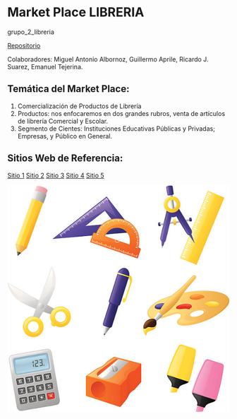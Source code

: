 # Market Place LIBRERIA
grupo_2_libreria 

[Repositorio](https://github.com/Manustoteles/grupo_2_libreria.git)

Colaboradores: 
Miguel Antonio Albornoz, Guillermo Aprile, Ricardo J. Suarez, Emanuel Tejerina.


## Temática del Market Place:


1. Comercialización de Productos de Librería          
2. Productos: nos enfocaremos en dos grandes rubros, venta de artículos de librería Comercial y Escolar.
4. Segmento de Cientes: Instituciones Educativas Públicas y Privadas; Empresas, y Público en General.



## Sitios Web de Referencia:
[Sitio 1](https://www.libreriaslevalle.com/)
[Sitio 2](https://www.laeditorial.com.ar/)
[Sitio 3](https://www.libreriaenjoy.com.ar/)
[Sitio 4](https://www.librerialacentral.com.ar/)
[Sitio 5](https://libreriathesis.com.ar/)





![Alt text](image.png)